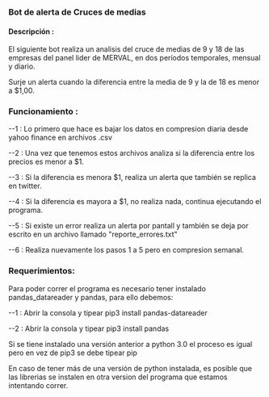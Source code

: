 ### Bot de alerta de Cruces de medias 

#### Descripción :

El siguiente bot realiza un analisis del cruce de medias de 9 y 18 de las empresas del panel lider de MERVAL, en dos períodos temporales, mensual y diario.

Surje un alerta cuando la diferencia entre la media de 9 y la de 18 es menor a $1,00.

### Funcionamiento :

--1 : Lo primero que hace es bajar los datos en compresion diaria desde yahoo finance en archivos .csv

--2 : Una vez que tenemos estos archivos analiza si la diferencia entre los precios es menor a $1.

--3 : Si la diferencia es menora  $1, realiza un alerta que también se replica en twitter.

--4 : Si la diferencia es mayora a $1, no realiza nada, continua ejecutando el programa.

--5 : Si existe un error realiza un alerta por pantall y también se deja por escrito en un archivo llamado "reporte_errores.txt"

--6 : Realiza nuevamente los pasos 1 a 5 pero en compresion semanal.

### Requerimientos:

Para poder correr el programa es necesario tener instalado pandas_datareader y pandas, para ello debemos:

--1 : Abrir la consola y tipear pip3 install pandas-datareader 

--2 : Abrir la consola y tipear pip3 install pandas

Si se tiene instalado una versión anterior a python 3.0 el proceso es igual pero en vez de pip3 se debe tipear pip 

En caso de tener más de una versión de python instalada, es posible que las librerias se instalen en otra version del programa que estamos intentando correr.


